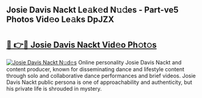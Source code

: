 ## Josie Davis Nackt Le𝚊k𝚎d N𝚞𝚍es - Part-ve5 Photos Vid𝚎o Le𝚊ks DpJZX

# <h2><a href="http://fbaikoh.evod.top/?m=Josie+Davis+Nackt">🔗 👉🔴 Josie Davis Nackt Vid𝚎o Ph𝚘t𝚘s</a></h2>

[![Josie Davis Nackt N𝚞d𝚎s](https://i.imgur.com/8V9OHl7.gif)](http://fbaikoh.evod.top/?m=Josie+Davis+Nackt)
Online personality Josie Davis Nackt and content producer, known for disseminating dance and lifestyle content through solo and collaborative dance performances and brief videos. Josie Davis Nackt public persona is one of approachability and authenticity, but his private life is shrouded in mystery. 
